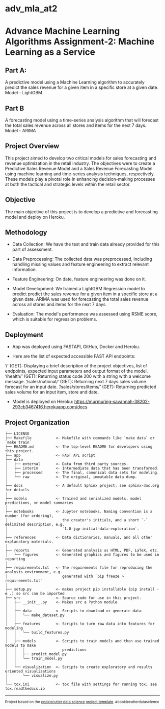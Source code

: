 adv_mla_at2
==============================

# Advance Machine Learning Algorithms Assignment-2: Machine Learning as a Service


## Part A:
A predictive model using a Machine Learning algorithm to accurately predict the sales revenue for a given item in a specific store at a given date.
Model - LightGBM

## Part B
A forecasting model using a time-series analysis algorithm that will forecast the total sales revenue across all stores and items for the next 7 days.
Model - ARIMA

## Project Overview

This project aimed to develop two critical models for sales forecasting and revenue optimization in the retail industry. The objectives were to create a Predictive Sales Revenue Model and a Sales Revenue Forecasting Model using machine learning and time-series analysis techniques, respectively. These models play a pivotal role in enhancing decision-making processes at both the tactical and strategic levels within the retail sector.

## Objective

The main objective of this project is to develop a predictive and forecasting model and deploy on Heroku.

## Methodology

- Data Collection: We have the test and train data already provided for this part of assessment.

- Data Preprocessing: The collected data was preprocessed, including handling missing values and feature engineering to extract relevant information.

- Feature Engineering: On date, feature engineering was done on it.

- Model Development: We trained a LightGBM Regression model to predict predict the sales revenue for a given item in a specific store at a given date. ARIMA was used for forecasting the total sales revenue across all stores and items for the next 7 days.

- Evaluation: The model's performance was assessed using RSME score, which is suitable for regression problems.

## Deployment

- App was deployed using FASTAPI, GitHub, Docker and Heroku.

- Here are the list of expected accessible FAST API endpoints:

‘/’ (GET): Displaying a brief description of the project objectives, list of endpoints, expected input parameters and output format of the model.
‘/health/’ (GET): Returning status code 200 with a string with a welcome message.
‘/sales/national/’ (GET): Returning next 7 days sales volume forecast for an input date.
‘/sales/stores/items/’ (GET): Returning predicted sales volume for an input item, store and date.

- Model is deployed on Heroku: https://murmuring-savannah-38202-293cb3467416.herokuapp.com/docs



Project Organization
------------

    ├── LICENSE
    ├── Makefile           <- Makefile with commands like `make data` or `make train`
    ├── README.md          <- The top-level README for developers using this project.
    ├── app                <- FAST API script
    ├── data
    │   ├── external       <- Data from third party sources.
    │   ├── interim        <- Intermediate data that has been transformed.
    │   ├── processed      <- The final, canonical data sets for modeling.
    │   └── raw            <- The original, immutable data dump.
    │
    ├── docs               <- A default Sphinx project; see sphinx-doc.org for details
    │
    ├── models             <- Trained and serialized models, model predictions, or model summaries
    │
    ├── notebooks          <- Jupyter notebooks. Naming convention is a number (for ordering),
    │                         the creator's initials, and a short `-` delimited description, e.g.
    │                         `1.0-jqp-initial-data-exploration`.
    │
    ├── references         <- Data dictionaries, manuals, and all other explanatory materials.
    │
    ├── reports            <- Generated analysis as HTML, PDF, LaTeX, etc.
    │   └── figures        <- Generated graphics and figures to be used in reporting
    │
    ├── requirements.txt   <- The requirements file for reproducing the analysis environment, e.g.
    │                         generated with `pip freeze > requirements.txt`
    │
    ├── setup.py           <- makes project pip installable (pip install -e .) so src can be imported
    ├── src                <- Source code for use in this project.
    │   ├── __init__.py    <- Makes src a Python module
    │   │
    │   ├── data           <- Scripts to download or generate data
    │   │   └── make_dataset.py
    │   │
    │   ├── features       <- Scripts to turn raw data into features for modeling
    │   │   └── build_features.py
    │   │
    │   ├── models         <- Scripts to train models and then use trained models to make
    │   │   │                 predictions
    │   │   ├── predict_model.py
    │   │   └── train_model.py
    │   │
    │   └── visualization  <- Scripts to create exploratory and results oriented visualizations
    │       └── visualize.py
    │
    └── tox.ini            <- tox file with settings for running tox; see tox.readthedocs.io


--------

<p><small>Project based on the <a target="_blank" href="https://drivendata.github.io/cookiecutter-data-science/">cookiecutter data science project template</a>. #cookiecutterdatascience</small></p>
